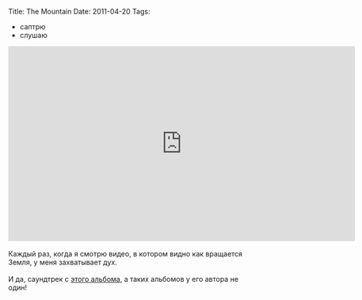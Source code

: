 Title: The Mountain
Date: 2011-04-20
Tags: 
  - саптрю
  - слушаю

<div class="text"><iframe src="http://player.vimeo.com/video/22439234" width="700" height="394" frameborder="0"></iframe><br /><br />
Каждый раз, когда я смотрю видео, в котором видно как вращается Земля, у меня захватывает дух.<br /><br />
И да, саундтрек с <a href="http://www.discogs.com/Ludovico-Einaudi-Una-Mattina/release/997225">этого альбома</a>, а таких альбомов у его автора не один!</div>